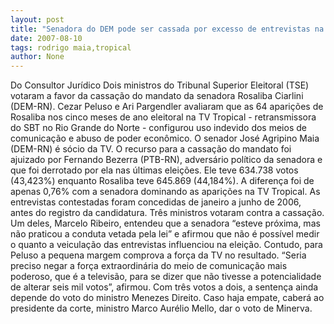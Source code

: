 ```yaml
---
layout: post
title: "Senadora do DEM pode ser cassada por excesso de entrevistas na TV Tropical, de Agripino Maia (DEM/RN)"
date: 2007-08-10
tags: rodrigo maia,tropical
author: None
---
```

Do Consultor Jur&iacute;dico
Dois ministros do Tribunal Superior Eleitoral (TSE) votaram a favor da cassa&ccedil;&atilde;o do mandato da senadora Rosaliba Ciarlini (DEM-RN). Cezar Peluso e Ari Pargendler avaliaram que as 64 apari&ccedil;&otilde;es de Rosaliba nos cinco meses de ano eleitoral na TV Tropical - retransmissora do SBT no Rio Grande do Norte - configurou uso indevido dos meios de comunica&ccedil;&atilde;o e abuso de poder econ&ocirc;mico. O senador Jos&eacute; Agripino Maia (DEM-RN) &eacute; s&oacute;cio da TV.
O recurso para a cassa&ccedil;&atilde;o do mandato foi ajuizado por Fernando Bezerra (PTB-RN), advers&aacute;rio pol&iacute;tico da senadora e que foi derrotado por ela nas &uacute;ltimas elei&ccedil;&otilde;es. Ele teve 634.738 votos (43,423%) enquanto Rosaliba teve 645.869 (44,184%). A diferen&ccedil;a foi de apenas 0,76% com a senadora dominando as apari&ccedil;&otilde;es na TV Tropical. As entrevistas contestadas foram concedidas de janeiro a junho de 2006, antes do registro da candidatura. 
Tr&ecirc;s ministros votaram contra a cassa&ccedil;&atilde;o. Um deles, Marcelo Ribeiro, entendeu que a senadora &ldquo;esteve pr&oacute;xima, mas n&atilde;o praticou a conduta vetada pela lei&rdquo; e afirmou que n&atilde;o &eacute; poss&iacute;vel medir o quanto a veicula&ccedil;&atilde;o das entrevistas influenciou na elei&ccedil;&atilde;o. Contudo, para Peluso a pequena margem comprova a for&ccedil;a da TV no resultado. &ldquo;Seria preciso negar a for&ccedil;a extraordin&aacute;ria do meio de comunica&ccedil;&atilde;o mais poderoso, que &eacute; a televis&atilde;o, para se dizer que n&atilde;o tivesse a potencialidade de alterar seis mil votos&rdquo;, afirmou.
Com tr&ecirc;s votos a dois, a senten&ccedil;a ainda depende do voto do ministro Menezes Direito. Caso haja empate, caber&aacute; ao presidente da corte, ministro Marco Aur&eacute;lio Mello, dar o voto de Minerva.
 